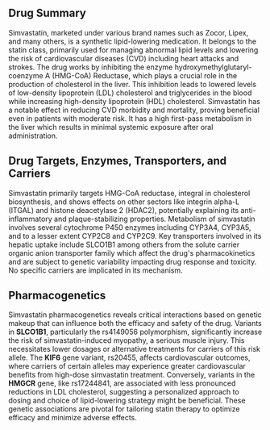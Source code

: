## Drug Summary
Simvastatin, marketed under various brand names such as Zocor, Lipex, and many others, is a synthetic lipid-lowering medication. It belongs to the statin class, primarily used for managing abnormal lipid levels and lowering the risk of cardiovascular diseases (CVD) including heart attacks and strokes. The drug works by inhibiting the enzyme hydroxymethylglutaryl-coenzyme A (HMG-CoA) Reductase, which plays a crucial role in the production of cholesterol in the liver. This inhibition leads to lowered levels of low-density lipoprotein (LDL) cholesterol and triglycerides in the blood while increasing high-density lipoprotein (HDL) cholesterol. Simvastatin has a notable effect in reducing CVD morbidity and mortality, proving beneficial even in patients with moderate risk. It has a high first-pass metabolism in the liver which results in minimal systemic exposure after oral administration.

## Drug Targets, Enzymes, Transporters, and Carriers
Simvastatin primarily targets HMG-CoA reductase, integral in cholesterol biosynthesis, and shows effects on other sectors like integrin alpha-L (ITGAL) and histone deacetylase 2 (HDAC2), potentially explaining its anti-inflammatory and plaque-stabilizing properties. Metabolism of simvastatin involves several cytochrome P450 enzymes including CYP3A4, CYP3A5, and to a lesser extent CYP2C8 and CYP2C9. Key transporters involved in its hepatic uptake include SLCO1B1 among others from the solute carrier organic anion transporter family which affect the drug's pharmacokinetics and are subject to genetic variability impacting drug response and toxicity. No specific carriers are implicated in its mechanism.

## Pharmacogenetics
Simvastatin pharmacogenetics reveals critical interactions based on genetic makeup that can influence both the efficacy and safety of the drug. Variants in **SLCO1B1**, particularly the rs4149056 polymorphism, significantly increase the risk of simvastatin-induced myopathy, a serious muscle injury. This necessitates lower dosages or alternative treatments for carriers of this risk allele. The **KIF6** gene variant, rs20455, affects cardiovascular outcomes, where carriers of certain alleles may experience greater cardiovascular benefits from high-dose simvastatin treatment. Conversely, variants in the **HMGCR** gene, like rs17244841, are associated with less pronounced reductions in LDL cholesterol, suggesting a personalized approach to dosing and choice of lipid-lowering strategy might be beneficial. These genetic associations are pivotal for tailoring statin therapy to optimize efficacy and minimize adverse effects.